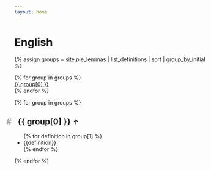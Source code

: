 ```yaml
---
layout: home
---
```


<h1 id="letter-index">English</h1>

{% assign groups = site.pie_lemmas | list_definitions | sort | group_by_initial %}

<div class="grid grid-cols-8">
{% for group in groups %}
<div><a href="#letter-{{ group[0] | downcase }}">{{ group[0] }}</a></div>
{% endfor %}
</div>

{% for group in groups %}
  <h2 id="letter-{{ group[0] | downcase }}" class="group">
    <a href="#letter-{{ group[0] | downcase }}" class="absolute opacity-0 group-hover:opacity-100" style="text-decoration: none;margin-left:-1em;padding-right:0.5em;box-shadow:none;color:#a1a1aa">#</a>
    <span>{{ group[0] }}</span>
    <a href="#letter-index" class="opacity-0 group-hover:opacity-100" style="text-decoration: none"><small>↑</small></a>
  </h2>
  <ul class="grid grid-cols-2 md:grid-cols-2">
  {% for definition in group[1] %}
    <li>{{definition}}</li>
  {% endfor %}
  </ul>
{% endfor %}

